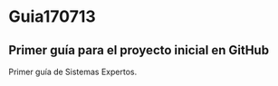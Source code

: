# Guia170713
##  Primer guía para el proyecto inicial en GitHub
Primer guía de Sistemas Expertos.


